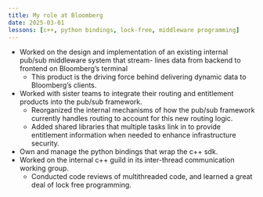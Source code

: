 ```yaml
---
title: My role at Bloomberg
date: 2025-03-01
lessons: [c++, python bindings, lock-free, middleware programming]
---
```


* Worked on the design and implementation of an existing internal pub/sub middleware system that stream- lines data from backend to frontend on Bloomberg’s terminal
    * This product is the driving force behind delivering dynamic data to Bloomberg’s clients.
* Worked with sister teams to integrate their routing and entitlement products into the pub/sub framework.
    * Reorganized the internal mechanisms of how the pub/sub framework currently handles routing to account for this new routing logic.
    * Added shared libraries that multiple tasks link in to provide entitlement information when needed to enhance infrastructure security.
* Own and manage the python bindings that wrap the c++ sdk.
* Worked on the internal c++ guild in its inter-thread communication working group.
    * Conducted code reviews of multithreaded code, and learned a great deal of lock free programming.
